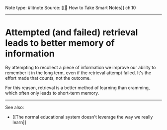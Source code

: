 Note type: #litnote
Source: [[📖 How to Take Smart Notes]] ch.10

---
# Attempted (and failed) retrieval leads to better memory of information
By attempting to recollect a piece of information we improve our ability to remember it in the long term, even if the retrieval attempt failed. It's the effort made that counts, not the outcome.

For this reason, retrieval is a better method of learning than cramming, which often only leads to short-term memory.

---
See also:
- [[The normal educational system doesn't leverage the way we really learn]]